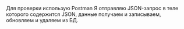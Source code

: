 Для проверки использую Postman
Я отправляю JSON-запрос в теле которого содержится JSON, данные получаем и записываем, обновляем и удаляем из БД.
